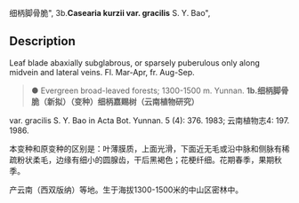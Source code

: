 细柄脚骨脆",
3b.**Casearia kurzii var. gracilis** S. Y. Bao",

## Description
Leaf blade abaxially subglabrous, or sparsely puberulous only along midvein and lateral veins. Fl. Mar-Apr, fr. Aug-Sep.

> ● Evergreen broad-leaved forests; 1300-1500 m. Yunnan.
**1b.细柄脚骨脆（新拟）（变种）细柄嘉赐树（云南植物研究）**

var. gracilis S. Y. Bao in Acta Bot. Yunnan. 5 (4): 376. 1983; 云南植物志4: 197. 1986.

本变种和原变种的区别是：叶薄膜质，上面光滑，下面近无毛或沿中脉和侧脉有稀疏粉状柔毛，边缘有细小的圆腺齿，干后黑褐色；花梗纤细。花期春季，果期秋季。

产云南（西双版纳）等地。生于海拔1300-1500米的中山区密林中。
